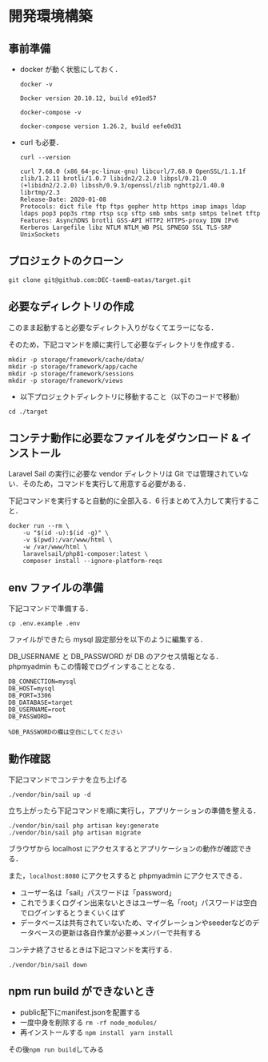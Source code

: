 # 開発環境構築
## 事前準備
* docker が動く状態にしておく．
  ```
  docker -v

  Docker version 20.10.12, build e91ed57

  docker-compose -v

  docker-compose version 1.26.2, build eefe0d31
  ```

* curl も必要．

  ```
  curl --version

  curl 7.68.0 (x86_64-pc-linux-gnu) libcurl/7.68.0 OpenSSL/1.1.1f zlib/1.2.11 brotli/1.0.7 libidn2/2.2.0 libpsl/0.21.0 (+libidn2/2.2.0) libssh/0.9.3/openssl/zlib nghttp2/1.40.0 librtmp/2.3
  Release-Date: 2020-01-08
  Protocols: dict file ftp ftps gopher http https imap imaps ldap ldaps pop3 pop3s rtmp rtsp scp sftp smb smbs smtp smtps telnet tftp
  Features: AsynchDNS brotli GSS-API HTTP2 HTTPS-proxy IDN IPv6 Kerberos Largefile libz NTLM NTLM_WB PSL SPNEGO SSL TLS-SRP UnixSockets
  ```

## プロジェクトのクローン
```
git clone git@github.com:DEC-taemB-eatas/target.git
```

## 必要なディレクトリの作成
このまま起動すると必要なディレクト入りがなくてエラーになる．

そのため，下記コマンドを順に実行して必要なディレクトリを作成する．
```
mkdir -p storage/framework/cache/data/
mkdir -p storage/framework/app/cache
mkdir -p storage/framework/sessions
mkdir -p storage/framework/views
```

* 以下プロジェクトディレクトリに移動すること（以下のコードで移動）
```
cd ./target
```

## コンテナ動作に必要なファイルをダウンロード & インストール
Laravel Sail の実行に必要な vendor ディレクトリは Git では管理されていない．そのため，コマンドを実行して用意する必要がある．

下記コマンドを実行すると自動的に全部入る．6 行まとめて入力して実行すること．

```
docker run --rm \
    -u "$(id -u):$(id -g)" \
    -v $(pwd):/var/www/html \
    -w /var/www/html \
    laravelsail/php81-composer:latest \
    composer install --ignore-platform-reqs
```
## env ファイルの準備
下記コマンドで準備する．
```
cp .env.example .env
```
ファイルができたら mysql 設定部分を以下のように編集する．

DB_USERNAME と DB_PASSWORD が DB のアクセス情報となる．phpmyadmin もこの情報でログインすることとなる．
```
DB_CONNECTION=mysql
DB_HOST=mysql
DB_PORT=3306
DB_DATABASE=target
DB_USERNAME=root
DB_PASSWORD=

%DB_PASSWORDの欄は空白にしてください
```
## 動作確認
下記コマンドでコンテナを立ち上げる

```
./vendor/bin/sail up -d
```
立ち上がったら下記コマンドを順に実行し，アプリケーションの準備を整える．
```
./vendor/bin/sail php artisan key:generate
./vendor/bin/sail php artisan migrate
```
ブラウザから localhost にアクセスするとアプリケーションの動作が確認できる．

また，```localhost:8080``` にアクセスすると phpmyadmin にアクセスできる．

* ユーザー名は「sail」パスワードは「password」
* これでうまくログイン出来ないときはユーザー名「root」パスワードは空白でログインするとうまくいくはず
* データベースは共有されていないため、マイグレーションやseederなどのデータベースの更新は各自作業が必要→メンバーで共有する

コンテナ終了させるときは下記コマンドを実行する．

```
./vendor/bin/sail down
```

## npm run build ができないとき

- public配下にmanifest.jsonを配置する
- 一度中身を削除する
```rm -rf node_modules/```
- 再インストールする
``` npm install ```
``` yarn install```

その後```npm run build```してみる
    
